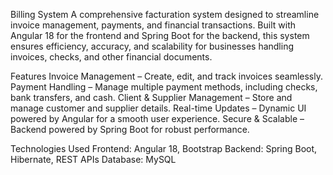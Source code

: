 Billing System
A comprehensive facturation system designed to streamline invoice management, payments, and financial transactions. 
Built with Angular 18 for the frontend and Spring Boot for the backend, this system ensures efficiency, accuracy, and scalability for businesses handling invoices, checks, and other financial documents.

Features
Invoice Management – Create, edit, and track invoices seamlessly.
Payment Handling – Manage multiple payment methods, including checks, bank transfers, and cash.
Client & Supplier Management – Store and manage customer and supplier details.
Real-time Updates – Dynamic UI powered by Angular for a smooth user experience.
Secure & Scalable – Backend powered by Spring Boot for robust performance.

Technologies Used
Frontend: Angular 18, Bootstrap
Backend: Spring Boot, Hibernate, REST APIs
Database: MySQL 
